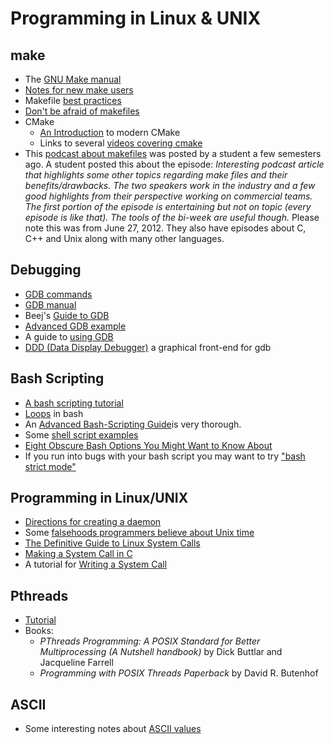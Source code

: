# Programming in Linux & UNIX

## make

- The [GNU Make manual](https://www.gnu.org/software/make/manual/)
- [Notes for new make users](http://gromnitsky.users.sourceforge.net/articles/notes-for-new-make-users/)
- Makefile [best practices](https://danyspin97.org/blog/makefiles-best-practices/)
- [Don't be afraid of makefiles](https://matthias-endler.de/2017/makefiles/)
- CMake
  - [An Introduction](https://cliutils.gitlab.io/modern-cmake/) to modern CMake
  - Links to several [videos covering cmake](https://steveire.wordpress.com/2017/11/05/embracing-modern-cmake/)
- This [podcast about makefiles](http://www.programmingthrowdown.com/2012/06/episode-16-build-automation.html) was posted by a student a few semesters ago. A student posted this about the episode: *Interesting podcast article that highlights some other topics regarding make files and their benefits/drawbacks.  The two speakers work in the industry and a few good highlights from their perspective working on commercial teams. The first portion of the episode is entertaining but not on topic (every episode is like that).  The tools of the bi-week are useful though.*
Please note this was from June 27, 2012. They also have episodes about C, C++ and Unix along with many other languages.

## Debugging

- [GDB commands](http://www.pixelbeat.org/programming/debugger/)
- [GDB manual](https://sourceware.org/gdb/onlinedocs/gdb/)
- Beej's [Guide to GDB](https://beej.us/guide/bggdb/)
- [Advanced GDB example](https://www.cs.cmu.edu/~gilpin/tutorial/)
- A guide to [using GDB](http://www.brendangregg.com/blog/2016-08-09/gdb-example-ncurses.html)
- [DDD (Data Display Debugger)](https://www.gnu.org/software/ddd/) a graphical front-end for gdb

## Bash Scripting

- [A bash scripting tutorial](https://swcarpentry.github.io/shell-novice/06-script/)
- [Loops](http://www.compciv.org/topics/bash/loops/) in bash
- An [Advanced Bash-Scripting Guide](http://tldp.org/LDP/abs/html/)is very thorough.
- Some [shell script examples](https://www.macs.hw.ac.uk/~hwloidl/Courses/LinuxIntro/x945.html
)
- [Eight Obscure Bash Options You Might Want to Know About](https://zwischenzugs.com/2019/04/03/eight-obscure-bash-options-you-might-want-to-know-about/)
- If you run into bugs with your bash script you may want to try ["bash strict mode"](http://redsymbol.net/articles/unofficial-bash-strict-mode/)

## Programming in Linux/UNIX

- [Directions for creating a daemon](http://www.enderunix.org/docs/eng/daemon.php)
- Some [falsehoods programmers believe about Unix time](https://alexwlchan.net/2019/05/falsehoods-programmers-believe-about-unix-time/)
- [The Definitive Guide to Linux System Calls](https://blog.packagecloud.io/eng/2016/04/05/the-definitive-guide-to-linux-system-calls/)
- [Making a System Call in C](https://jameshfisher.com/2018/02/19/how-to-syscall-in-c/)
- A tutorial for [Writing a System Call](https://brennan.io/2016/11/14/kernel-dev-ep3/)

## Pthreads

- [Tutorial](https://computing.llnl.gov/tutorials/pthreads/)
- Books:
  - *PThreads Programming: A POSIX Standard for Better Multiprocessing (A Nutshell handbook)* by Dick Buttlar and Jacqueline Farrell
  - *Programming with POSIX Threads Paperback* by David R. Butenhof

## ASCII

- Some interesting notes about [ASCII values](https://garbagecollected.org/2017/01/31/four-column-ascii/)
